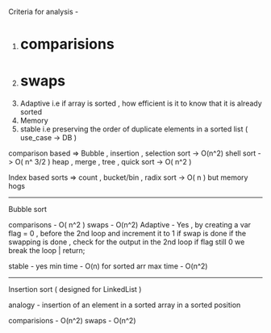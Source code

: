 Criteria for analysis -

1. # comparisions 
2. # swaps 
3. Adaptive i.e if array is sorted , how efficient is it to know that it is already sorted 
4. Memory 
5. stable i.e preserving the order of duplicate elements in a sorted list ( use_case -> DB )

comparison based => 
    Bubble , insertion , selection sort -> O(n^2)
    shell sort -> O( n^ 3/2 )
    heap , merge , tree , quick sort -> O( n^2 )

Index based sorts =>
    count , bucket/bin , radix sort -> O( n ) but memory hogs 



-----


Bubble sort 

comparisons - O( n^2 )
swaps - O(n^2)
Adaptive - Yes , by creating a var flag = 0 , before the 2nd loop and increment it to 1 if swap is done 
           if the swapping is done , check for the output in the 2nd loop if flag still 0 we break the loop | return;

stable - yes 
min time - O(n) for sorted arr
max time - O(n^2)

-----

Insertion sort ( designed for LinkedList )

analogy - insertion of an element in a sorted array in a sorted position 

comparisions - O(n^2)
swaps - O(n^2)

